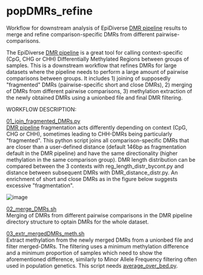 # popDMRs_refine
Workflow for downstream analysis of EpiDiverse [DMR pipeline](https://github.com/EpiDiverse/dmr) results to merge and refine comparison-specific DMRs from different pairwise-comparisons.

The EpiDiverse [DMR pipeline](https://github.com/EpiDiverse/dmr) is a great tool for calling context-specific (CpG, CHG or CHH) Differentially Methylated Regions between groups of samples. This is a downstream workflow that refines DMRs for large datasets where the pipeline needs to perform a large amount of pairwise comparisons between groups. It includes 1) joining of supposedly "fragmented" DMRs (pairwise-specific short and close DMRs), 2) merging of DMRs from different pairwise comparisons, 3) methylation extraction of the newly obtained DMRs using a unionbed file and final DMR filtering.

WORKFLOW DESCRIPTION: <br/>

[01_join_fragmented_DMRs.py](https://github.com/Dario-Galanti/popDMRs_refine/blob/main/01_join_fragmented_DMRs.py) <br/>
[DMR pipeline](https://github.com/EpiDiverse/dmr) fragmentation acts differently depending on context (CpG, CHG or CHH), sometimes leading to CHH-DMRs being particularly "fragmented". This python script joins all comparison-specific DMRs that are closer than a user-defined distance (default 146bp as fragmentation default in the DMR pipeline) and have the same directionality (higher methylation in the same comparison group). 
DMR length distribution can be compared between the 3 contexts with reg_length_distr_bycont.py and distance between subsequent DMRs with DMR_distance_distr.py.
An enrichment of short and close DMRs as in the figure below suggests excessive "fragmentation".

![image](https://user-images.githubusercontent.com/58292612/121940472-6e80a580-cd4e-11eb-964f-25de4ee85b5e.png)


[02_merge_DMRs.sh](https://github.com/Dario-Galanti/popDMRs_refine/blob/main/02_merge_DMRs.sh) <br/>
Merging of DMRs from different pairwise comparisons in the DMR pipeline directory structure to optain DMRs for the whole dataset.

[03_extr_mergedDMRs_meth.sh](https://github.com/Dario-Galanti/popDMRs_refine/blob/main/03_extr_mergedDMRs_meth.sh) <br/>
Extract methylation from the newly merged DMRs from a unionbed file and filter merged-DMRs. The filtering uses a minimum methylation difference and a minimum proportion of samples which need to show the aforementioned difference, similarly to Minor Allele Frequency filtering often used in population genetics.
This script needs [average_over_bed.py](https://github.com/Dario-Galanti/EpiWGBS_downstream/blob/main/average_over_bed.py).

